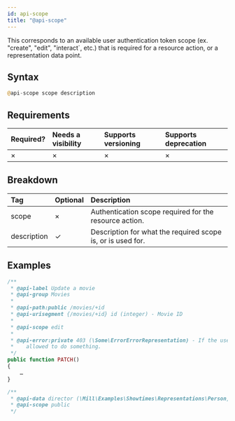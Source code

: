 ```yaml
---
id: api-scope
title: "@api-scope"
---
```


This corresponds to an available user authentication token scope (ex. "create", "edit", "interact`, etc.) that is required for a resource action, or a representation data point.

## Syntax
```php
@api-scope scope description
```

## Requirements

| Required? | Needs a visibility | Supports versioning | Supports deprecation |
| :--- | :--- | :--- | :--- |
| × | × | × | × |

## Breakdown

| Tag | Optional | Description |
| :--- | :--- | :--- |
| scope | × | Authentication scope required for the resource action. |
| description | ✓ | Description for what the required scope is, or is used for. |

## Examples
```php
/**
 * @api-label Update a movie
 * @api-group Movies
 *
 * @api-path:public /movies/+id
 * @api-urisegment {/movies/+id} id (integer) - Movie ID
 *
 * @api-scope edit
 *
 * @api-error:private 403 (\Some\ErrorErrorRepresentation) - If the user isn't
 *    allowed to do something.
 */
public function PATCH()
{
    …
}
```

```php
/**
 * @api-data director (\Mill\Examples\Showtimes\Representations\Person) - Director
 * @api-scope public
 */
```
